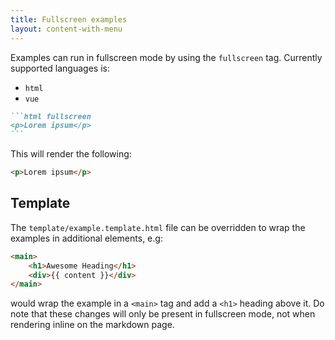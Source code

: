 ```yaml
---
title: Fullscreen examples
layout: content-with-menu
---
```


Examples can run in fullscreen mode by using the `fullscreen` tag.
Currently supported languages is:

- `html`
- `vue`

````md
```html fullscreen
<p>Lorem ipsum</p>
```
````

This will render the following:

```html fullscreen
<p>Lorem ipsum</p>
```

## Template

The `template/example.template.html` file can be overridden to wrap the examples in additional elements, e.g:

```html static
<main>
    <h1>Awesome Heading</h1>
    <div>{{ content }}</div>
</main>
```

would wrap the example in a `<main>` tag and add a `<h1>` heading above it.
Do note that these changes will only be present in fullscreen mode, not when rendering inline on the markdown page.
